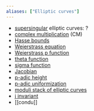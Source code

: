 ```yaml
---
aliases: ["Elliptic curves"]
---
```


- [supersingular](supersingular) elliptic curves: ?
- [complex multiplication](complex%20multiplication.md) (CM)
- [Hasse bounds](Hasse%20bounds.md)
- [Weierstrass equation](Weierstrass%20equation)
- [Weierstrass p function](Weierstrass%20p%20function)
- [theta function](theta%20function)
- [sigma function](sigma%20function)
- [Jacobian](Jacobian.md)
- [p-adic height](p-adic%20height)
- [p-adic uniformization](p-adic%20uniformization)
- [moduli stack of elliptic curves](moduli%20stack%20of%20elliptic%20curves)
- [j invariant](j%20invariant)
- [[condu]]